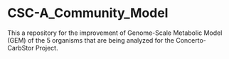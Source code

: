 # CSC-A_Community_Model
This a repository for the improvement of Genome-Scale Metabolic Model (GEM) of the 5 organisms that are being analyzed for the Concerto-CarbStor Project.
